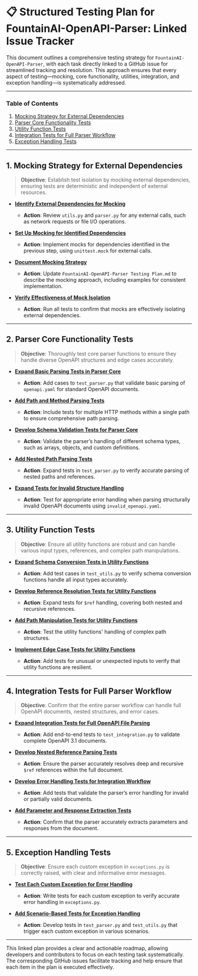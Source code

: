 # 📋 Structured Testing Plan for FountainAI-OpenAPI-Parser: Linked Issue Tracker

This document outlines a comprehensive testing strategy for `FountainAI-OpenAPI-Parser`, with each task directly linked to a GitHub issue for streamlined tracking and resolution. This approach ensures that every aspect of testing—mocking, core functionality, utilities, integration, and exception handling—is systematically addressed.

---

### **Table of Contents**
1. [Mocking Strategy for External Dependencies](#1-mocking-strategy-for-external-dependencies)
2. [Parser Core Functionality Tests](#2-parser-core-functionality-tests)
3. [Utility Function Tests](#3-utility-function-tests)
4. [Integration Tests for Full Parser Workflow](#4-integration-tests-for-full-parser-workflow)
5. [Exception Handling Tests](#5-exception-handling-tests)

---

## 1. Mocking Strategy for External Dependencies

> **Objective**: Establish test isolation by mocking external dependencies, ensuring tests are deterministic and independent of external resources.

- **[Identify External Dependencies for Mocking](https://github.com/Contexter/FountainAI-OpenAPI-Parser/issues/1)**
  - **Action**: Review `utils.py` and `parser.py` for any external calls, such as network requests or file I/O operations.

- **[Set Up Mocking for Identified Dependencies](https://github.com/Contexter/FountainAI-OpenAPI-Parser/issues/2)**
  - **Action**: Implement mocks for dependencies identified in the previous step, using `unittest.mock` for external calls.

- **[Document Mocking Strategy](https://github.com/Contexter/FountainAI-OpenAPI-Parser/issues/3)**
  - **Action**: Update `FountainAI-OpenAPI-Parser Testing Plan.md` to describe the mocking approach, including examples for consistent implementation.

- **[Verify Effectiveness of Mock Isolation](https://github.com/Contexter/FountainAI-OpenAPI-Parser/issues/4)**
  - **Action**: Run all tests to confirm that mocks are effectively isolating external dependencies.

---

## 2. Parser Core Functionality Tests

> **Objective**: Thoroughly test core parser functions to ensure they handle diverse OpenAPI structures and edge cases accurately.

- **[Expand Basic Parsing Tests in Parser Core](https://github.com/Contexter/FountainAI-OpenAPI-Parser/issues/5)**
  - **Action**: Add cases to `test_parser.py` that validate basic parsing of `openapi.yaml` for standard OpenAPI documents.

- **[Add Path and Method Parsing Tests](https://github.com/Contexter/FountainAI-OpenAPI-Parser/issues/6)**
  - **Action**: Include tests for multiple HTTP methods within a single path to ensure comprehensive path parsing.

- **[Develop Schema Validation Tests for Parser Core](https://github.com/Contexter/FountainAI-OpenAPI-Parser/issues/7)**
  - **Action**: Validate the parser’s handling of different schema types, such as arrays, objects, and custom definitions.

- **[Add Nested Path Parsing Tests](https://github.com/Contexter/FountainAI-OpenAPI-Parser/issues/8)**
  - **Action**: Expand tests in `test_parser.py` to verify accurate parsing of nested paths and references.

- **[Expand Tests for Invalid Structure Handling](https://github.com/Contexter/FountainAI-OpenAPI-Parser/issues/9)**
  - **Action**: Test for appropriate error handling when parsing structurally invalid OpenAPI documents using `invalid_openapi.yaml`.

---

## 3. Utility Function Tests

> **Objective**: Ensure all utility functions are robust and can handle various input types, references, and complex path manipulations.

- **[Expand Schema Conversion Tests in Utility Functions](https://github.com/Contexter/FountainAI-OpenAPI-Parser/issues/10)**
  - **Action**: Add test cases in `test_utils.py` to verify schema conversion functions handle all input types accurately.

- **[Develop Reference Resolution Tests for Utility Functions](https://github.com/Contexter/FountainAI-OpenAPI-Parser/issues/11)**
  - **Action**: Expand tests for `$ref` handling, covering both nested and recursive references.

- **[Add Path Manipulation Tests for Utility Functions](https://github.com/Contexter/FountainAI-OpenAPI-Parser/issues/12)**
  - **Action**: Test the utility functions' handling of complex path structures.

- **[Implement Edge Case Tests for Utility Functions](https://github.com/Contexter/FountainAI-OpenAPI-Parser/issues/13)**
  - **Action**: Add tests for unusual or unexpected inputs to verify that utility functions are resilient.

---

## 4. Integration Tests for Full Parser Workflow

> **Objective**: Confirm that the entire parser workflow can handle full OpenAPI documents, nested structures, and error cases.

- **[Expand Integration Tests for Full OpenAPI File Parsing](https://github.com/Contexter/FountainAI-OpenAPI-Parser/issues/14)**
  - **Action**: Add end-to-end tests to `test_integration.py` to validate complete OpenAPI 3.1 documents.

- **[Develop Nested Reference Parsing Tests](https://github.com/Contexter/FountainAI-OpenAPI-Parser/issues/15)**
  - **Action**: Ensure the parser accurately resolves deep and recursive `$ref` references within the full document.

- **[Develop Error Handling Tests for Integration Workflow](https://github.com/Contexter/FountainAI-OpenAPI-Parser/issues/16)**
  - **Action**: Add tests that validate the parser’s error handling for invalid or partially valid documents.

- **[Add Parameter and Response Extraction Tests](https://github.com/Contexter/FountainAI-OpenAPI-Parser/issues/17)**
  - **Action**: Confirm that the parser accurately extracts parameters and responses from the document.

---

## 5. Exception Handling Tests

> **Objective**: Ensure each custom exception in `exceptions.py` is correctly raised, with clear and informative error messages.

- **[Test Each Custom Exception for Error Handling](https://github.com/Contexter/FountainAI-OpenAPI-Parser/issues/18)**
  - **Action**: Write tests for each custom exception to verify accurate error handling in `exceptions.py`.

- **[Add Scenario-Based Tests for Exception Handling](https://github.com/Contexter/FountainAI-OpenAPI-Parser/issues/19)**
  - **Action**: Develop tests in `test_parser.py` and `test_utils.py` that trigger each custom exception in various scenarios.

---

This linked plan provides a clear and actionable roadmap, allowing developers and contributors to focus on each testing task systematically. The corresponding GitHub issues facilitate tracking and help ensure that each item in the plan is executed effectively.